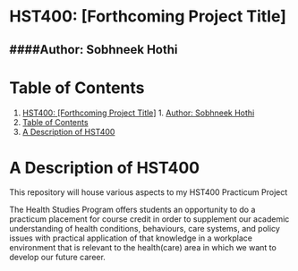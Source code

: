 # HST400: [Forthcoming Project Title]
####Author: Sobhneek Hothi
---
# Table of Contents
<!-- @import "[TOC]" {cmd="toc" depthFrom=1 depthTo=6 orderedList=True} -->

<!-- code_chunk_output -->

1. [HST400: [Forthcoming Project Title]](#hst400-forthcoming-project-title)
            1. [Author: Sobhneek Hothi](#author-sobhneek-hothi)
2. [Table of Contents](#table-of-contents)
3. [A Description of HST400](#a-description-of-hst400)

<!-- /code_chunk_output -->


# A Description of HST400
This repository will house various aspects to my HST400 Practicum Project 


The Health Studies Program offers students an opportunity to do a practicum placement for course credit in order to supplement our academic understanding of health conditions, behaviours, care systems, and policy issues with practical application of that knowledge in a workplace environment that is relevant to the health(care) area in which we want to develop our future career. 
